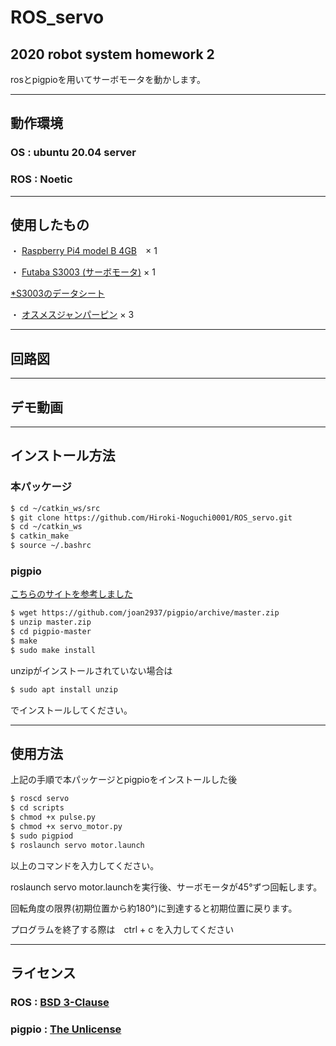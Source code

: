 # ROS_servo
## 2020 robot system homework 2

rosとpigpioを用いてサーボモータを動かします。

---
## 動作環境

### OS : ubuntu 20.04 server

### ROS : Noetic

---
## 使用したもの

・ [Raspberry Pi4 model B 4GB](https://akizukidenshi.com/catalog/g/gM-14778/)　× 1

・ [Futaba S3003 (サーボモータ)](https://www.rc.futaba.co.jp/servo_air/analog/s3003.html) × 1

   [*S3003のデータシート](http://www.es.co.th/schemetic/pdf/et-servo-s3003.pdf)
   
・ [オスメスジャンパーピン](https://akizukidenshi.com/catalog/g/gC-08934/) × 3

---
## 回路図

---
## デモ動画

---
## インストール方法

### 本パッケージ

```sh
$ cd ~/catkin_ws/src
$ git clone https://github.com/Hiroki-Noguchi0001/ROS_servo.git
$ cd ~/catkin_ws
$ catkin_make
$ source ~/.bashrc
```

### pigpio

[こちらのサイトを参考しました](http://abyz.me.uk/rpi/pigpio/download.html)

```sh
$ wget https://github.com/joan2937/pigpio/archive/master.zip
$ unzip master.zip
$ cd pigpio-master
$ make
$ sudo make install
```
unzipがインストールされていない場合は
```sh
$ sudo apt install unzip
```
でインストールしてください。

---
## 使用方法

上記の手順で本パッケージとpigpioをインストールした後

```sh
$ roscd servo
$ cd scripts
$ chmod +x pulse.py
$ chmod +x servo_motor.py
$ sudo pigpiod
$ roslaunch servo motor.launch
```
以上のコマンドを入力してください。

roslaunch servo motor.launchを実行後、サーボモータが45°ずつ回転します。

回転角度の限界(初期位置から約180°)に到達すると初期位置に戻ります。

プログラムを終了する際は　ctrl + c を入力してください

---
## ライセンス

### ROS : [BSD 3-Clause](https://github.com/Hiroki-Noguchi0001/ROS_servo/blob/master/LICENSE)

### pigpio : [The Unlicense](https://github.com/joan2937/pigpio/blob/master/UNLICENCE)
